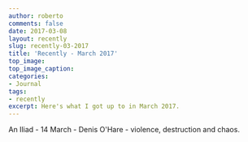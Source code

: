 ```yaml
---
author: roberto
comments: false
date: 2017-03-08
layout: recently
slug: recently-03-2017
title: 'Recently - March 2017'
top_image:
top_image_caption:
categories:
- Journal
tags:
- recently
excerpt: Here's what I got up to in March 2017.
---
```


An Iliad - 14 March - Denis O'Hare - violence, destruction and chaos.
